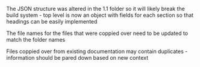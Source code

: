 The JSON structure was altered in the 1.1 folder so it will likely break the build system - top level is now an object with fields for each section so that headings can be easily implemented

The file names for the files that were coppied over need to be updated to match the folder names

Files coppied over from existing documentation may contain duplicates - information should be pared down based on new context